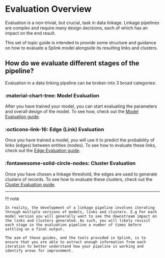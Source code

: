 # Evaluation Overview

Evaluation is a non-trivial, but crucial, task in data linkage. Linkage pipelines are complex and require many design decisions, each of which has an impact on the end result. 

This set of topic guide is intended to provide some structure and guidance on how to evaluate a Splink model alongside its resulting links and clusters.

## How do we evaluate different stages of the pipeline?

Evaluation in a data linking pipeline can be broken into 3 broad categories:

### :material-chart-tree: Model Evaluation

After you have trained your model, you can start evaluating the parameters and overall design of the model. To see how, check out the [Model Evaluation guide](./model.md).

### :octicons-link-16: Edge (Link) Evaluation

Once you have trained a model, you will use it to predict the probability of links (edges) between entities (nodes). To see how to evaluate these links, check out the [Edge Evaluation guide](./edges.md).

### :fontawesome-solid-circle-nodes: Cluster Evaluation

Once you have chosen a linkage threshold, the edges are used to generate clusters of records. To see how to evaluate these clusters, check out the [Cluster Evaluation guide](./clusters.md).

<hr>

!!! note

    In reality, the development of a linkage pipeline involves iterating through multiple versions of models, links and clusters. E.g For each model version you will generally want to see the downstream impact on the links and clusters generated. As such, you will likely revisit each stage in the evaluation pipeline a number of times before settling on a final output.

    The aim of these guides, and the tools provided in Splink, is to ensure that you are able to extract enough information from each iteration to better understand how your pipeline is working and identify areas for improvement.


